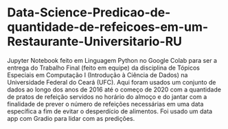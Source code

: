 # Data-Science-Predicao-de-quantidade-de-refeicoes-em-um-Restaurante-Universitario-RU
Jupyter Notebook feito em Linguagem Python no Google Colab para ser a entrega do Trabalho Final (feito em equipe) da disciplina de Tópicos Especiais em Computação I (Introdução à Ciência de Dados) na Universidade Federal do Ceará (UFC). Aqui foram usados um conjunto de dados ao longo dos anos de 2016 até o começo de 2020 com a quantidade de pratos de refeição servidos no horário do almoço e do jantar com a finalidade de prever o número de refeições necessárias em uma data específica a fim de evitar o desperdício de alimentos. Foi usado um data app com Gradio para lidar com as predições.
